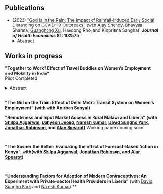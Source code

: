 

<h2> Publications </h2>

- (2022) ["God is in the Rain: The Impact of Rainfall-Induced Early Social Distancing on COVID-19 Outbreaks"](/files/covid_jhe.pdf) (with [Ajay Shenoy](https://people.ucsc.edu/~azshenoy/), Bhavyaa Sharma, [Guanghong Xu](https://guanghongxu.github.io/), Haedong Rho, and Kinpritma Sangha)\\
**_Journal of Health Economics_ 81: 102575**
	<details>
	  <summary>Abstract</summary>
	<div align="justify">
	We measure the benefit to society created by preventing COVID-19 deaths through a marginal increase in early social distancing. We exploit county-level rainfall on the last weekend before statewide lockdown in the early phase of the pandemic. After controlling for historical rainfall, temperature, and state fixed-effects, current rainfall is a plausibly exogenous instrument for social distancing. A one percent decrease in the population leaving home on the weekend before lockdown creates an average of 132 dollars of benefit per county resident within 2 weeks. The impacts of earlier distancing compound over time and mainly arise from lowering the risk of a major outbreak, yielding large but unevenly distributed social benefit.
	</div>
	</details>



<h2> Works in progress </h2>

**"Together to Work? Effect of Travel Buddies on Women’s Employment and Mobility in India"** <br/>
Pilot Completed
<details>
  <summary>Abstract</summary>

  This paper studies whether enabling women to commute to work with other women (“travel buddies”) from their neighborhoods increases their employment. Data and anecdotal evidence suggest that social norms and safety concerns make it impossible for many women to travel alone outside the immediate vicinity of their residence. As part of the pilot study, I conducted a small-scale RCT in partnership with with an apparel factory in India that predominantly employs women. Women in the treatment branch (travel buddy group) were invited in groups to travel to the worksite to participate in walk-ins, while women in the control group were invited individually via door-to-door visits. I also incentivized women to participate in walk-ins by offering two types of one-time travel subsidies. In the first group, I offered to cover the round trip cost to the factory site for the women on the day of the interview. In the second group, I additionally offered to cover the cost of their adult accompaniment (if any). The pilot produces three key findings. Firstly, for the women in the study sample, the show-up rate was 18% (34 of the 184 women showed up at the factory location to participate in the walk-in interviews). This rate is quite encouraging compared to the take-up rates of existing expensive interventions targeted toward women's labor force participation and training programs. . Secondly, regardless of the treatment status, 88% of all women who showed up at the factory did not travel alone. These findings are consistent with my hypothesis that women cannot travel alone. And finally, approximately three times more women from the travel buddy group showed up for interviews than the control group. The control group's mean was 0.09 (9% show-up rate), whereas the mean for the travel buddy group was 0.26 (26% show-up rate). That's equivalent to a 170% increase over the control group. The show-up rates for women in the two subsidy groups were 18% and 20%, respectively. 
</details>
<br/>

**"The Girl on the Train: Effect of Delhi Metro Transit System on Women’s Employment" (with with Anirban Sanyal)**
<br/>


**"Remoteness and Input Market Access in Rural Malawi and Liberia" (with [Shilpa Aggarwal](https://aggarwalshilpa.wixsite.com/home), [Dahyeon Jeong](https://dahyeonjeong.com/), [Naresh Kumar](https://sites.google.com/ucsc.edu/nkumar/),  [David Sungho Park](https://dshpark.com/), [Jonathan Robinson](https://people.ucsc.edu/~jmrtwo/), and [Alan Spearot](https://people.ucsc.edu/~aspearot/))**
Working paper coming soon

<br/>

**"The Sooner the Better: Evaluating the effect of Forecast-Based Action in Kenya", with(with [Shilpa Aggarwal](https://aggarwalshilpa.wixsite.com/home), [Jonathan Robinson](https://people.ucsc.edu/~jmrtwo/), and [Alan Spearot](https://people.ucsc.edu/~aspearot/))**

<br/>

**“Understanding Factors for Adoption of Modern Contraceptives: An Experiment with Private-sector Health Providers in Liberia”** (with [David Sungho Park](https://dshpark.com/) and [Naresh Kumar](https://sites.google.com/ucsc.edu/nkumar/)).**
<br/>

